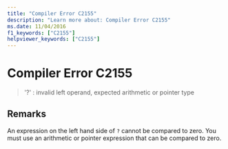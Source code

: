 ```yaml
---
title: "Compiler Error C2155"
description: "Learn more about: Compiler Error C2155"
ms.date: 11/04/2016
f1_keywords: ["C2155"]
helpviewer_keywords: ["C2155"]
---
```

# Compiler Error C2155

> '?' : invalid left operand, expected arithmetic or pointer type

## Remarks

An expression on the left hand side of `?` cannot be compared to zero. You must use an arithmetic or pointer expression that can be compared to zero.
